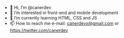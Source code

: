 - 👋 Hi, I’m @canerdev
- 👀 I’m interested in front-end and mobile development 
- 🌱 I’m currently learning HTML, CSS and JS
- 📫 How to reach me e-mail: canerdevx@gmail.com or https://twitter.com/canerdev

